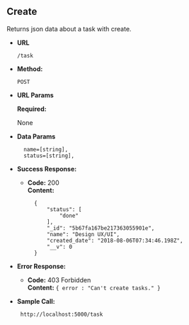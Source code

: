 **Create**
----
  Returns json data about a task with create.

* **URL**
    ```
    /task
    ```

* **Method:**

  `POST`
  
*  **URL Params**

   **Required:**
 
   None

* **Data Params**

  ```
    name=[string],
    status=[string],
  ```

* **Success Response:**

  * **Code:** 200 <br />
    **Content:** 
    ```
      {
          "status": [
              "done"
          ],
          "_id": "5b67fa167be217363055901e",
          "name": "Design UX/UI",
          "created_date": "2018-08-06T07:34:46.198Z",
          "__v": 0
      }
    ```
 
* **Error Response:**

  * **Code:** 403 Forbidden <br />
    **Content:** `{ error : "Can't create tasks." }`

* **Sample Call:**

  ```
   http://localhost:5000/task
  ```